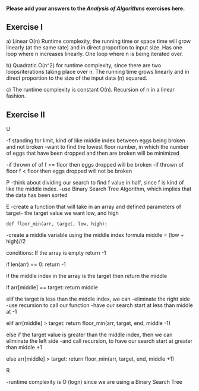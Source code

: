 #### Please add your answers to the ***Analysis of  Algorithms*** exercises here.

## Exercise I

a) Linear O(n) Runtime complexity, the running time or space time will grow linearly (at the same rate) and in direct proportion to input size. Has one loop where n increases linearly. One loop where n is being iterated over. 


b) Quadratic O(n^2) for runtime complexity, since there are two loops/iterations taking place over n. The running time grows linearly and in
direct proportion to the size of the input data (n) squared. 


c) The runtime complexity is constant O(n). Recursion of n in a linear fashion. 



## Exercise II

U

-f standing for limit, kind of like middle index between eggs being broken and not broken 
-want to find the lowest floor number, in which the number of eggs that have been dropped and then are broken will be minimized

-if thrown of of  f >= floor then eggs dropped will be broken
-if thrown of floor f < floor then eggs dropped will not be broken

P
-think about dividing our search to find f value in half, since f is kind of like the middle index. 
-use Binary Search Tree Algorithm, which implies that the data has been sorted

E
-create a function that will take in an array and defined parameters of target- the target value we want
low, and high

    def floor_min(arr, target, low, high):

-create a middle variable using the middle index formula
    middle = (low + high)//2

conditions: 
If the array is empty return -1

if len(arr) == 0:
        return -1

if the middle index in the array is the target then return the middle

if arr[middle] == target:
        return middle

elif the target is less than the middle index, we can       -eliminate the right side
    -use recursion to call our function 
    -have our search start at less than middle at -1

elif arr[middle] > target:
        return floor_min(arr, target, end, middle -1)

else
    if the target value is greater than the middle index, then we can eliminate the left side
    -and call recursion, to have our search start at greater than middle +1

else arr[middle] > target:
        return floor_min(arr, target, end, middle +1)

R

-runtime complexity is O (logn) since we are using a Binary Search Tree 

